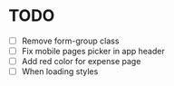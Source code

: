 # TODO

- [ ] Remove form-group class
- [ ] Fix mobile pages picker in app header
- [ ] Add red color for expense page
- [ ] When loading styles
